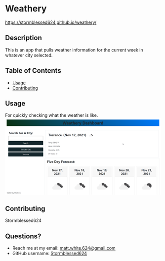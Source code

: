 
  # Weathery
  https://stormblessed624.github.io/weathery/

  ## Description
  This is an app that pulls weather information for the current week in whatever city selected.

  ## Table of Contents
  * [Usage](#usage)
  * [Contributing](#contributing)
  

  ## Usage
  For quickly checking what the weather is like.
  ![alt text](assets/images/Weathery-Dashboard-screenshot.png)



  ## Contributing
  Stormblessed624
  

  ## Questions?
  - Reach me at my email: matt.white.624@gmail.com
  - GitHub username: [Stormblessed624](https://github.com/Stormblessed624/)

  

